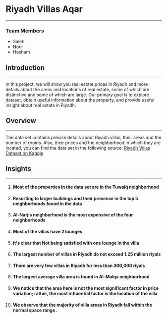 # Riyadh Villas Aqar
---
### Team Members
* Saleh
* Nour
* Hesham

## Introduction
---
In this project, we will show you real estate prices in Riyadh and more details about the areas and locations of real estate, some of which are distinctive and some of which are large. Our primary goal is to explore dataset, obtain useful information about the property, and provide useful insight about real estate in Riyadh.

## Overview
---
The data set contains precise details about Riyadh villas, their areas and the number of rooms. Also, their prices and the neighborhood in which they are located, you can find the data set in the following source: [Riyadh Villas Dataset on Kaggle](https://www.kaggle.com/datasets/reemamuhammed/riyadh-villas-aqar) 

## Insights
---
1. #### Most of the properties in the data set are in the Tuwaiq neighborhood

2. #### Resorting to larger buildings and their presence in the top 5 neighborhoods found in the data 

3. #### Al-Narjis neighborhood is the most expensive of the four neighborhoods

4. #### Most of the villas have 2 lounges

5. #### It's clear that Not being satisfied with one lounge in the villa

6. #### The largest number of villas in Riyadh do not exceed 1.25 million riyals

7. #### There are very few villas in Riyadh for less than 300,000 riyals

8. #### The largest average villa area is found in Al-Malqa neighborhood

9. #### We notice that the area here is not the most significant factor in price variation; rather, the most influential factor is the location of the villa

10. #### We observe that the majority of villa areas in Riyadh fall within the normal space range .

